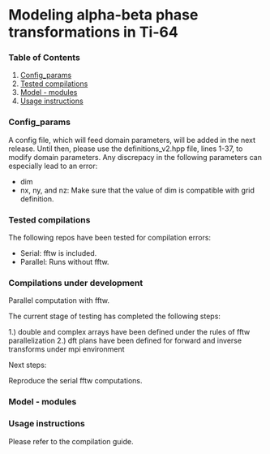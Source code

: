 # Modeling alpha-beta phase transformations in Ti-64

### Table of Contents  
1. [Config_params]()
2. [Tested compilations]()
3. [Model - modules]()
4. [Usage instructions]()

### Config_params

A config file, which will feed domain parameters, will be added in the next release. Until then, please use the definitions_v2.hpp file, lines 1-37, to modify domain parameters. Any discrepacy in the following parameters can especially lead to an error:

* dim
* nx, ny, and nz: Make sure that the value of dim is compatible with grid definition.

### Tested compilations

The following repos have been tested for compilation errors:

* Serial: fftw is included.
* Parallel: Runs without fftw. 


### Compilations under development

Parallel computation with fftw. 

The current stage of testing has completed the following steps:

1.) double and complex arrays have been defined under the rules of fftw parallelization
2.) dft plans have been defined for forward and inverse transforms under mpi environment

Next steps:

Reproduce the serial fftw computations.


### Model - modules


### Usage instructions

Please refer to the compilation guide. 
